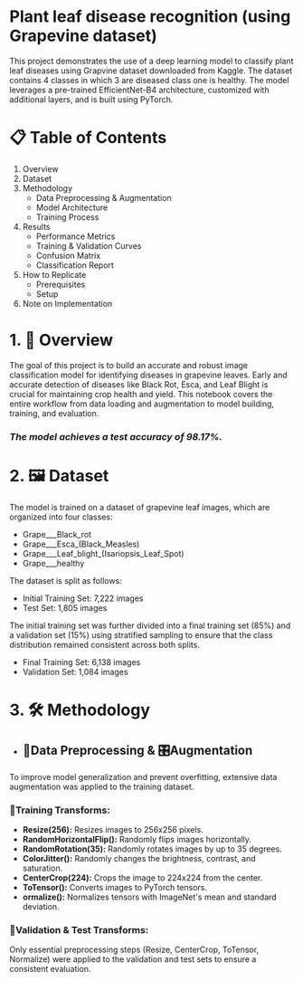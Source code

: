 # **Plant leaf disease recognition (using Grapevine dataset)**
This project demonstrates the use of a deep learning model to classify plant leaf diseases using Grapvine dataset downloaded from Kaggle. The dataset contains 4 classes in which 3 are diseased class one is healthy. The model leverages a pre-trained EfficientNet-B4 architecture, customized with additional layers, and is built using PyTorch.

# **📋 Table of Contents**

1. Overview
2. Dataset
3. Methodology
    - Data Preprocessing & Augmentation
    - Model Architecture
    - Training Process
4. Results
    - Performance Metrics
    - Training & Validation Curves
    - Confusion Matrix
    - Classification Report
6. How to Replicate
    - Prerequisites
    - Setup
7. Note on Implementation

# **1. 📖 Overview**

The goal of this project is to build an accurate and robust image classification model for identifying diseases in grapevine leaves. Early and accurate detection of diseases like Black Rot, Esca, and Leaf Blight is crucial for maintaining crop health and yield. This notebook covers the entire workflow from data loading and augmentation to model building, training, and evaluation.

### ***The model achieves a test accuracy of 98.17%.***

# **2. 🖼️ Dataset**

The model is trained on a dataset of grapevine leaf images, which are organized into four classes:
* Grape___Black_rot
* Grape___Esca_(Black_Measles)
* Grape___Leaf_blight_(Isariopsis_Leaf_Spot)
* Grape___healthy

The dataset is split as follows:
* Initial Training Set: 7,222 images
* Test Set: 1,805 images

The initial training set was further divided into a final training set (85%) and a validation set (15%) using stratified sampling to ensure that the class distribution remained consistent across both splits.
* Final Training Set: 6,138 images
* Validation Set: 1,084 images

# **3. 🛠️ Methodology**

* ## **🔄Data Preprocessing & 🎛️Augmentation**
To improve model generalization and prevent overfitting, extensive data augmentation was applied to the training dataset.

### **🧪Training Transforms:**
* **Resize(256):** Resizes images to 256x256 pixels.
* **RandomHorizontalFlip():** Randomly flips images horizontally.
* **RandomRotation(35):** Randomly rotates images by up to 35 degrees.
* **ColorJitter():** Randomly changes the brightness, contrast, and saturation.
* **CenterCrop(224):** Crops the image to 224x224 from the center.
* **ToTensor():** Converts images to PyTorch tensors.
* **ormalize():** Normalizes tensors with ImageNet's mean and standard deviation.

### **🧪Validation & Test Transforms:**
Only essential preprocessing steps (Resize, CenterCrop, ToTensor, Normalize) were applied to the validation and test sets to ensure a consistent evaluation.